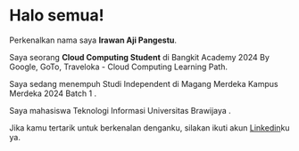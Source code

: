# Halo semua! 

Perkenalkan nama saya **Irawan Aji Pangestu**.<br>

Saya seorang **Cloud Computing Student** di Bangkit Academy 2024 By Google, GoTo, Traveloka - Cloud Computing Learning Path.<br>

Saya sedang menempuh Studi Independent di Magang Merdeka Kampus Merdeka 2024 Batch 1 .<br>

Saya mahasiswa Teknologi Informasi Universitas Brawijaya .<br>

Jika kamu tertarik untuk berkenalan denganku, silakan ikuti akun [Linkedin](https://www.linkedin.com/in/irawanajipangestu/)ku ya.
